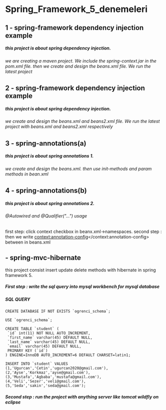 # Spring_Framework_5_denemeleri
## 1 - spring-framework dependency injection example
##### this project is about spring dependency injection. 
###### we are creating a maven project. We include the spring-context.jar in the pom.xml file. then we create and design the beans.xml file. We run the latest project

## 2 - spring-framework dependency injection example
##### this project is about spring dependency injection. 
###### we create and design the beans.xml and beans2.xml file. We run the latest project with beans.xml and beans2.xml respectively

## 3 - spring-annotations(a)
##### this project is about spring annotations 1. 
###### we create and design the beans.xml. then use init-methods and param methods in bean.xml

## 4 - spring-annotations(b)
##### this project is about spring annotations 2. 
######  @Autowired and @Qualifier("...") usage
first step: click context checkbox in beanx.xml->namespaces. 
second step : then we write <context:annotation-config></context:annotation-config> between <beans></beans> in beans.xml
 	
##  - 	spring-mvc-hibernate
this project consist insert update delete methods with hibernate in spring framework 5.
##### First step : write the sql query into mysql workbench for mysql database
##### SQL QUERY
```
CREATE DATABASE IF NOT EXISTS `ogrenci_schema`;

USE `ogrenci_schema`;

CREATE TABLE `student` (
 `id` int(11) NOT NULL AUTO_INCREMENT,
 `first_name` varchar(45) DEFAULT NULL,
 `last_name` varchar(45) DEFAULT NULL,
 `email` varchar(45) DEFAULT NULL,
 PRIMARY KEY (`id`)
) ENGINE=InnoDB AUTO_INCREMENT=6 DEFAULT CHARSET=latin1;

INSERT INTO `student` VALUES 
(1,'Ugurcan','Cetin','ugurcan2020@gmail.com'),
(2,'Ayse','Korkmaz','ayse@gmail.com'),
(3,'Mustafa','Agbaba','mustafa@gmail.com'),
(4,'Veli','Sezer','veli@gmail.com'),
(5,'Seda','sakin','seda@gmail.com');
```
##### Second step : run the project with anything server like tomcat wildfly on eclipse  
